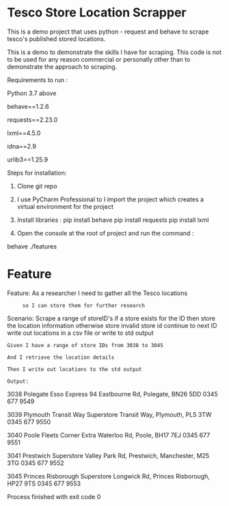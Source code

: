 # Tesco Store Location Scrapper

This is a demo project that uses python - request and behave to scrape tesco's published stored locations.

This is a demo to demonstrate the skills I have for scraping. This code is not to be used for any reason commercial or personally other than to demonstrate the approach to scraping.

Requirements to run :

Python 3.7 above

behave==1.2.6

requests==2.23.0

lxml==4.5.0

idna==2.9

urlib3==1.25.9


Steps for installation:

1. Clone git repo
2. I use PyCharm Professional to I import the project which creates a virtual environment for the project
3. Install libraries :
  pip install behave
  pip install requests
  pip install lxml
  
4. Open the console at the root of project and run the command :

behave ./features

# Feature 

Feature: As a researcher I need to gather all the Tesco locations

         so I can store them for further research

  Scenario: Scrape a range of storeID's if a store exists for the ID then store the location information otherwise store invalid store id continue to next ID write out locations in a csv file or write to std output


    Given I have a range of store IDs from 3038 to 3045
    
    And I retrieve the location details
    
    Then I write out locations to the std output
    
    Output:
    
3038
Polegate Esso Express
94 Eastbourne Rd, Polegate, BN26 5DD
0345 677 9549

3039
Plymouth Transit Way Superstore
Transit Way, Plymouth, PL5 3TW
0345 677 9550

3040
Poole Fleets Corner Extra
Waterloo Rd, Poole, BH17 7EJ
0345 677 9551

3041
Prestwich Superstore
Valley Park Rd, Prestwich, Manchester, M25 3TG
0345 677 9552

3045
Princes Risborough Superstore
Longwick Rd, Princes Risborough, HP27 9TS
0345 677 9553

Process finished with exit code 0

    



